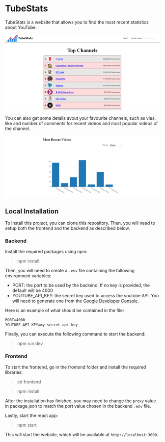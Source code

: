 # TubeStats

TubeStats is a website that allows you to find the most recent statistics about YouTube.

![alt text](https://github.com/MatteoCati/TubeStats/blob/main/docs/topChannels.PNG)

You can also get some details avout your favourite channels, such as vies, like and number of comments for recent videos and most popular videos of the channel.

![alt text](https://github.com/MatteoCati/TubeStats/blob/main/docs/recentVideos.PNG)

## Local Installation

To install this project, you can clone this repository. Then, you will need to setup both the frontend and the backend as described below.

### Backend

Install the required packages using npm:


> npm install

Then, you will need to create a `.env` file containing the following environment variables:

-   PORT: the port to be used by the backend. If no key is provided, the default will be 4000
-   YOUTUBE_API_KEY: the secret key used to access the youtube API. You will need to generate one from the <a href="https://console.cloud.google.com/apis/dashboard?project=tubestats-356421">Google Developer Console</a>.

Here is an example of what should be contained in the file:

```
PORT=4000
YOUTUBE_API_KEY=my-secret-api-key
```

Finally, you can execute the following command to start the backend:

> npm run dev

### Frontend

To start the frontend, go in the frontend folder and install the required libraries:

> cd frontend

> npm install

After the installation has finished, you may need to change the `proxy` value in package.json to match the port value chosen in the backend `.env` file.

Lastly, start the react app:

> npm start

This will start the website, which will be available at `http://localhost:3000`.
